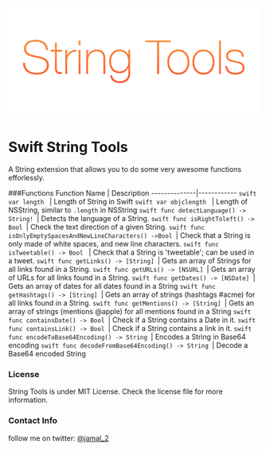 ![](splash.png)
# Swift String Tools
A String extension that allows you to do some very awesome functions efforlessly. 

###Functions
Function Name | Description 
--------------|------------
```swift var length ``` | Length of String in Swift
```swift var objclength ``` | Length of NSString, similar to ```.length``` in NSString
```swift func detectLanguage() -> String! ```| Detects the language of a String.
```swift func isRightToleft() -> Bool ```| Check the text direction of a given String.
```swift func isOnlyEmptySpacesAndNewLineCharacters() ->Bool ```| Check that a String is only made of white spaces, and new line characters.
```swift func isTweetable() -> Bool ``` | Check that a String is 'tweetable'; can be used in a tweet.
```swift func getLinks() -> [String] ```| Gets an array of Strings for all links found in a String.
```swift func getURLs() -> [NSURL] ```| Gets an array of URLs for all links found in a String.
```swift func getDates() -> [NSDate] ```| Gets an array of dates for all dates found in a String
```swift func getHashtags() -> [String] ```| Gets an array of strings (hashtags #acme) for all links found in a String.
```swift func getMentions() -> [String] ```| Gets an array of strings (mentions @apple) for all mentions found in a String
```swift func containsDate() -> Bool ```| Check if a String contains a Date in it.
```swift func containsLink() -> Bool ```| Check if a String contains a link in it.
```swift func encodeToBase64Encoding() -> String ```| Encodes a String in Base64 encoding
```swift func decodeFromBase64Encoding() -> String ```| Decode a Base64 encoded String


### License
String Tools is under MIT License. Check the license file for more information.


### Contact Info
follow me on twitter: [@jamal_2](https:///www.twitter.com/jamal_2)
